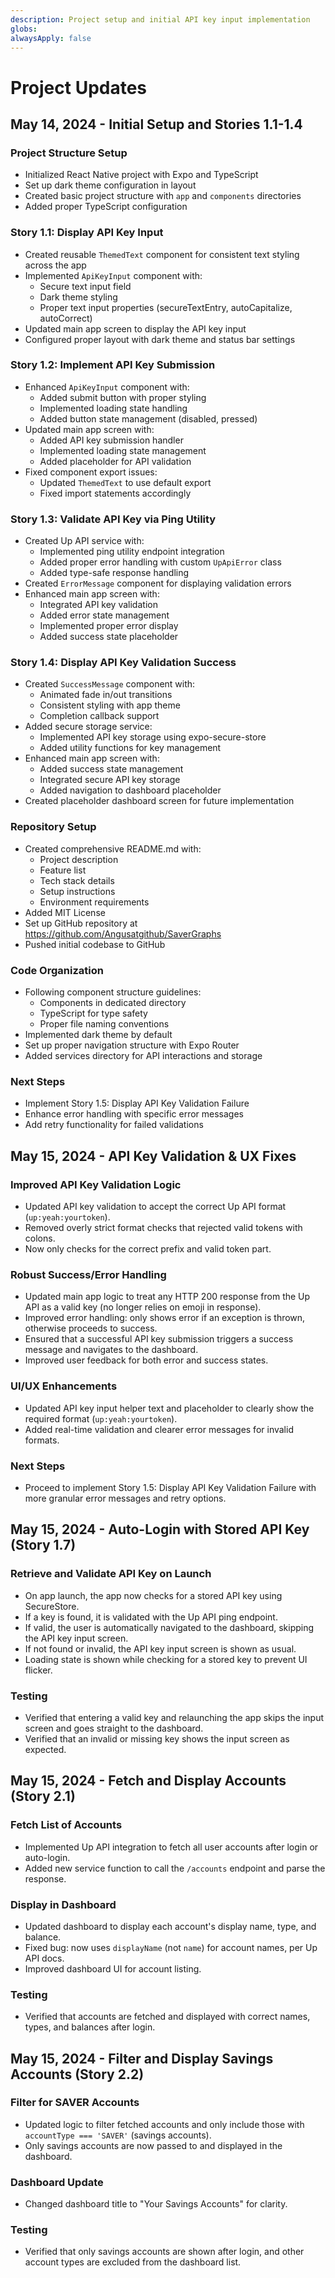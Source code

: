 ```yaml
---
description: Project setup and initial API key input implementation
globs:
alwaysApply: false
---
```


# Project Updates

## May 14, 2024 - Initial Setup and Stories 1.1-1.4

### Project Structure Setup
- Initialized React Native project with Expo and TypeScript
- Set up dark theme configuration in layout
- Created basic project structure with `app` and `components` directories
- Added proper TypeScript configuration

### Story 1.1: Display API Key Input
- Created reusable `ThemedText` component for consistent text styling across the app
- Implemented `ApiKeyInput` component with:
  - Secure text input field
  - Dark theme styling
  - Proper text input properties (secureTextEntry, autoCapitalize, autoCorrect)
- Updated main app screen to display the API key input
- Configured proper layout with dark theme and status bar settings

### Story 1.2: Implement API Key Submission
- Enhanced `ApiKeyInput` component with:
  - Added submit button with proper styling
  - Implemented loading state handling
  - Added button state management (disabled, pressed)
- Updated main app screen with:
  - Added API key submission handler
  - Implemented loading state management
  - Added placeholder for API validation
- Fixed component export issues:
  - Updated `ThemedText` to use default export
  - Fixed import statements accordingly

### Story 1.3: Validate API Key via Ping Utility
- Created Up API service with:
  - Implemented ping utility endpoint integration
  - Added proper error handling with custom `UpApiError` class
  - Added type-safe response handling
- Created `ErrorMessage` component for displaying validation errors
- Enhanced main app screen with:
  - Integrated API key validation
  - Added error state management
  - Implemented proper error display
  - Added success state placeholder

### Story 1.4: Display API Key Validation Success
- Created `SuccessMessage` component with:
  - Animated fade in/out transitions
  - Consistent styling with app theme
  - Completion callback support
- Added secure storage service:
  - Implemented API key storage using expo-secure-store
  - Added utility functions for key management
- Enhanced main app screen with:
  - Added success state management
  - Integrated secure API key storage
  - Added navigation to dashboard placeholder
- Created placeholder dashboard screen for future implementation

### Repository Setup
- Created comprehensive README.md with:
  - Project description
  - Feature list
  - Tech stack details
  - Setup instructions
  - Environment requirements
- Added MIT License
- Set up GitHub repository at https://github.com/Angusatgithub/SaverGraphs
- Pushed initial codebase to GitHub

### Code Organization
- Following component structure guidelines:
  - Components in dedicated directory
  - TypeScript for type safety
  - Proper file naming conventions
- Implemented dark theme by default
- Set up proper navigation structure with Expo Router
- Added services directory for API interactions and storage

### Next Steps
- Implement Story 1.5: Display API Key Validation Failure
- Enhance error handling with specific error messages
- Add retry functionality for failed validations

## May 15, 2024 - API Key Validation & UX Fixes

### Improved API Key Validation Logic
- Updated API key validation to accept the correct Up API format (`up:yeah:yourtoken`).
- Removed overly strict format checks that rejected valid tokens with colons.
- Now only checks for the correct prefix and valid token part.

### Robust Success/Error Handling
- Updated main app logic to treat any HTTP 200 response from the Up API as a valid key (no longer relies on emoji in response).
- Improved error handling: only shows error if an exception is thrown, otherwise proceeds to success.
- Ensured that a successful API key submission triggers a success message and navigates to the dashboard.
- Improved user feedback for both error and success states.

### UI/UX Enhancements
- Updated API key input helper text and placeholder to clearly show the required format (`up:yeah:yourtoken`).
- Added real-time validation and clearer error messages for invalid formats.

### Next Steps
- Proceed to implement Story 1.5: Display API Key Validation Failure with more granular error messages and retry options.

## May 15, 2024 - Auto-Login with Stored API Key (Story 1.7)

### Retrieve and Validate API Key on Launch
- On app launch, the app now checks for a stored API key using SecureStore.
- If a key is found, it is validated with the Up API ping endpoint.
- If valid, the user is automatically navigated to the dashboard, skipping the API key input screen.
- If not found or invalid, the API key input screen is shown as usual.
- Loading state is shown while checking for a stored key to prevent UI flicker.

### Testing
- Verified that entering a valid key and relaunching the app skips the input screen and goes straight to the dashboard.
- Verified that an invalid or missing key shows the input screen as expected.

## May 15, 2024 - Fetch and Display Accounts (Story 2.1)

### Fetch List of Accounts
- Implemented Up API integration to fetch all user accounts after login or auto-login.
- Added new service function to call the `/accounts` endpoint and parse the response.

### Display in Dashboard
- Updated dashboard to display each account's display name, type, and balance.
- Fixed bug: now uses `displayName` (not `name`) for account names, per Up API docs.
- Improved dashboard UI for account listing.

### Testing
- Verified that accounts are fetched and displayed with correct names, types, and balances after login.

## May 15, 2024 - Filter and Display Savings Accounts (Story 2.2)

### Filter for SAVER Accounts
- Updated logic to filter fetched accounts and only include those with `accountType === 'SAVER'` (savings accounts).
- Only savings accounts are now passed to and displayed in the dashboard.

### Dashboard Update
- Changed dashboard title to "Your Savings Accounts" for clarity.

### Testing
- Verified that only savings accounts are shown after login, and other account types are excluded from the dashboard list.
